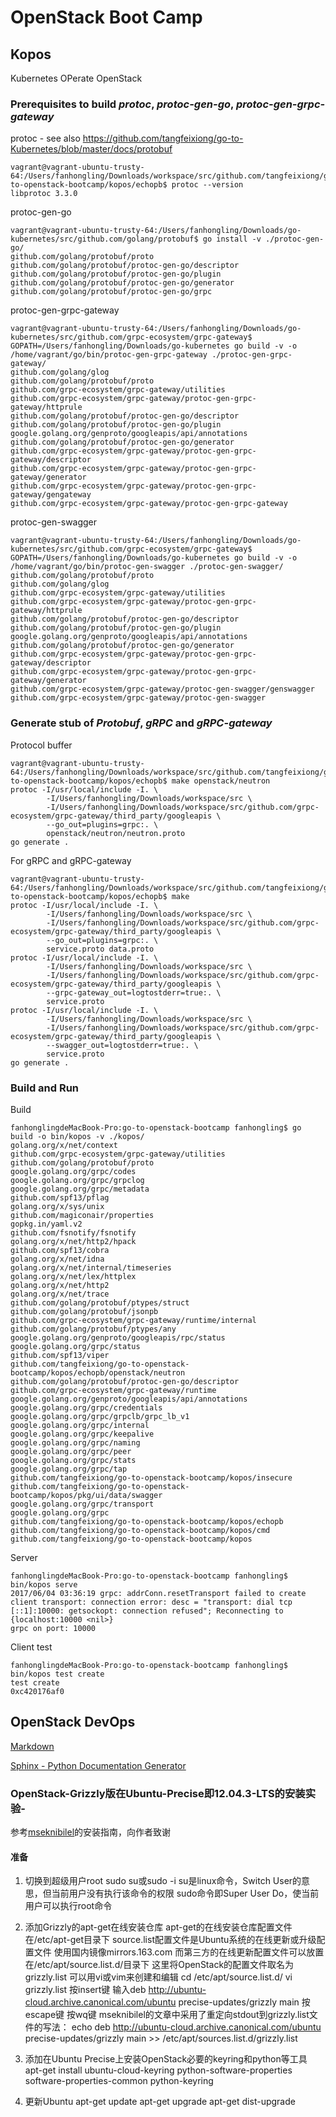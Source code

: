 OpenStack Boot Camp
====================

Kopos
-----

Kubernetes OPerate OpenStack

### Prerequisites to build *protoc*, *protoc-gen-go*, *protoc-gen-grpc-gateway*

protoc - see also https://github.com/tangfeixiong/go-to-Kubernetes/blob/master/docs/protobuf
```
vagrant@vagrant-ubuntu-trusty-64:/Users/fanhongling/Downloads/workspace/src/github.com/tangfeixiong/go-to-openstack-bootcamp/kopos/echopb$ protoc --version
libprotoc 3.3.0
```

protoc-gen-go
```
vagrant@vagrant-ubuntu-trusty-64:/Users/fanhongling/Downloads/go-kubernetes/src/github.com/golang/protobuf$ go install -v ./protoc-gen-go/
github.com/golang/protobuf/proto
github.com/golang/protobuf/protoc-gen-go/descriptor
github.com/golang/protobuf/protoc-gen-go/plugin
github.com/golang/protobuf/protoc-gen-go/generator
github.com/golang/protobuf/protoc-gen-go/grpc
```

protoc-gen-grpc-gateway
```
vagrant@vagrant-ubuntu-trusty-64:/Users/fanhongling/Downloads/go-kubernetes/src/github.com/grpc-ecosystem/grpc-gateway$ GOPATH=/Users/fanhongling/Downloads/go-kubernetes go build -v -o /home/vagrant/go/bin/protoc-gen-grpc-gateway ./protoc-gen-grpc-gateway/
github.com/golang/glog
github.com/golang/protobuf/proto
github.com/grpc-ecosystem/grpc-gateway/utilities
github.com/grpc-ecosystem/grpc-gateway/protoc-gen-grpc-gateway/httprule
github.com/golang/protobuf/protoc-gen-go/descriptor
github.com/golang/protobuf/protoc-gen-go/plugin
google.golang.org/genproto/googleapis/api/annotations
github.com/golang/protobuf/protoc-gen-go/generator
github.com/grpc-ecosystem/grpc-gateway/protoc-gen-grpc-gateway/descriptor
github.com/grpc-ecosystem/grpc-gateway/protoc-gen-grpc-gateway/generator
github.com/grpc-ecosystem/grpc-gateway/protoc-gen-grpc-gateway/gengateway
github.com/grpc-ecosystem/grpc-gateway/protoc-gen-grpc-gateway
```

protoc-gen-swagger
```
vagrant@vagrant-ubuntu-trusty-64:/Users/fanhongling/Downloads/go-kubernetes/src/github.com/grpc-ecosystem/grpc-gateway$ GOPATH=/Users/fanhongling/Downloads/go-kubernetes go build -v -o /home/vagrant/go/bin/protoc-gen-swagger ./protoc-gen-swagger/
github.com/golang/protobuf/proto
github.com/golang/glog
github.com/grpc-ecosystem/grpc-gateway/utilities
github.com/grpc-ecosystem/grpc-gateway/protoc-gen-grpc-gateway/httprule
github.com/golang/protobuf/protoc-gen-go/descriptor
github.com/golang/protobuf/protoc-gen-go/plugin
google.golang.org/genproto/googleapis/api/annotations
github.com/golang/protobuf/protoc-gen-go/generator
github.com/grpc-ecosystem/grpc-gateway/protoc-gen-grpc-gateway/descriptor
github.com/grpc-ecosystem/grpc-gateway/protoc-gen-grpc-gateway/generator
github.com/grpc-ecosystem/grpc-gateway/protoc-gen-swagger/genswagger
github.com/grpc-ecosystem/grpc-gateway/protoc-gen-swagger
```

### Generate stub of *Protobuf*, *gRPC* and *gRPC-gateway*

Protocol buffer
```
vagrant@vagrant-ubuntu-trusty-64:/Users/fanhongling/Downloads/workspace/src/github.com/tangfeixiong/go-to-openstack-bootcamp/kopos/echopb$ make openstack/neutron
protoc -I/usr/local/include -I. \
		-I/Users/fanhongling/Downloads/workspace/src \
		-I/Users/fanhongling/Downloads/workspace/src/github.com/grpc-ecosystem/grpc-gateway/third_party/googleapis \
		--go_out=plugins=grpc:. \
		openstack/neutron/neutron.proto
go generate .
```

For gRPC and gRPC-gateway
```
vagrant@vagrant-ubuntu-trusty-64:/Users/fanhongling/Downloads/workspace/src/github.com/tangfeixiong/go-to-openstack-bootcamp/kopos/echopb$ make
protoc -I/usr/local/include -I. \
		-I/Users/fanhongling/Downloads/workspace/src \
		-I/Users/fanhongling/Downloads/workspace/src/github.com/grpc-ecosystem/grpc-gateway/third_party/googleapis \
		--go_out=plugins=grpc:. \
		service.proto data.proto
protoc -I/usr/local/include -I. \
		-I/Users/fanhongling/Downloads/workspace/src \
		-I/Users/fanhongling/Downloads/workspace/src/github.com/grpc-ecosystem/grpc-gateway/third_party/googleapis \
		--grpc-gateway_out=logtostderr=true:. \
		service.proto
protoc -I/usr/local/include -I. \
		-I/Users/fanhongling/Downloads/workspace/src \
		-I/Users/fanhongling/Downloads/workspace/src/github.com/grpc-ecosystem/grpc-gateway/third_party/googleapis \
		--swagger_out=logtostderr=true:. \
		service.proto
go generate .
```

### Build and Run

Build
```
fanhonglingdeMacBook-Pro:go-to-openstack-bootcamp fanhongling$ go build -o bin/kopos -v ./kopos/
golang.org/x/net/context
github.com/grpc-ecosystem/grpc-gateway/utilities
github.com/golang/protobuf/proto
google.golang.org/grpc/codes
google.golang.org/grpc/grpclog
google.golang.org/grpc/metadata
github.com/spf13/pflag
golang.org/x/sys/unix
github.com/magiconair/properties
gopkg.in/yaml.v2
github.com/fsnotify/fsnotify
golang.org/x/net/http2/hpack
github.com/spf13/cobra
golang.org/x/net/idna
golang.org/x/net/internal/timeseries
golang.org/x/net/lex/httplex
golang.org/x/net/http2
golang.org/x/net/trace
github.com/golang/protobuf/ptypes/struct
github.com/golang/protobuf/jsonpb
github.com/grpc-ecosystem/grpc-gateway/runtime/internal
github.com/golang/protobuf/ptypes/any
google.golang.org/genproto/googleapis/rpc/status
google.golang.org/grpc/status
github.com/spf13/viper
github.com/tangfeixiong/go-to-openstack-bootcamp/kopos/echopb/openstack/neutron
github.com/golang/protobuf/protoc-gen-go/descriptor
github.com/grpc-ecosystem/grpc-gateway/runtime
google.golang.org/genproto/googleapis/api/annotations
google.golang.org/grpc/credentials
google.golang.org/grpc/grpclb/grpc_lb_v1
google.golang.org/grpc/internal
google.golang.org/grpc/keepalive
google.golang.org/grpc/naming
google.golang.org/grpc/peer
google.golang.org/grpc/stats
google.golang.org/grpc/tap
github.com/tangfeixiong/go-to-openstack-bootcamp/kopos/insecure
github.com/tangfeixiong/go-to-openstack-bootcamp/kopos/pkg/ui/data/swagger
google.golang.org/grpc/transport
google.golang.org/grpc
github.com/tangfeixiong/go-to-openstack-bootcamp/kopos/echopb
github.com/tangfeixiong/go-to-openstack-bootcamp/kopos/cmd
github.com/tangfeixiong/go-to-openstack-bootcamp/kopos
```

Server
```
fanhonglingdeMacBook-Pro:go-to-openstack-bootcamp fanhongling$ bin/kopos serve
2017/06/04 03:36:19 grpc: addrConn.resetTransport failed to create client transport: connection error: desc = "transport: dial tcp [::1]:10000: getsockopt: connection refused"; Reconnecting to {localhost:10000 <nil>}
grpc on port: 10000
```

Client test
```
fanhonglingdeMacBook-Pro:go-to-openstack-bootcamp fanhongling$ bin/kopos test create
test create
0xc420176af0
```

OpenStack DevOps
----------------

[Markdown](https://daringfireball.net/projects/markdown/)

[Sphinx - Python Documentation Generator](http://sphinx-doc.org/contents.html)

### OpenStack-Grizzly版在Ubuntu-Precise即12.04.3-LTS的安装实验-

参考[mseknibilel](https://github.com/mseknibilel/OpenStack-Grizzly-Install-Guide/tree/OVS_SingleNode)的安装指南，向作者致谢

#### 准备

1. 切换到超级用户root
    sudo su或sudo -i
su是linux命令，Switch User的意思，但当前用户没有执行该命令的权限
sudo命令即Super User Do，使当前用户可以执行root命令

2. 添加Grizzly的apt-get在线安装仓库
apt-get的在线安装仓库配置文件在/etc/apt-get目录下
source.list配置文件是Ubuntu系统的在线更新或升级配置文件
使用国内镜像mirrors.163.com
而第三方的在线更新配置文件可以放置在/etc/apt/source.list.d/目录下
这里将OpenStack的配置文件取名为grizzly.list
可以用vi或vim来创建和编辑
cd /etc/apt/source.list.d/
vi grizzly.list
按insert键
输入deb http://ubuntu-cloud.archive.canonical.com/ubuntu precise-updates/grizzly main
按escape键
按wq键
mseknibilel的文章中采用了重定向stdout到grizzly.list文件的写法：
echo deb http://ubuntu-cloud.archive.canonical.com/ubuntu precise-updates/grizzly main >> /etc/apt/sources.list.d/grizzly.list

3. 添加在Ubuntu Precise上安装OpenStack必要的keyring和python等工具
    apt-get install ubuntu-cloud-keyring python-software-properties software-properties-common python-keyring

4. 更新Ubuntu
    apt-get update
    apt-get upgrade
    apt-get dist-upgrade
